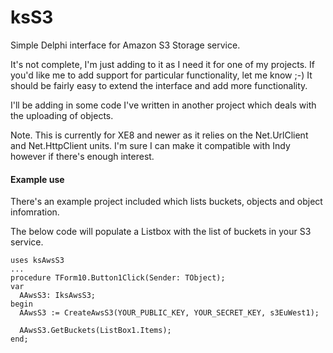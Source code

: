 # ksS3
Simple Delphi interface for Amazon S3 Storage service.

It's not complete, I'm just adding to it as I need it for one of my projects.  If you'd like me to add support for particular functionality, let me know ;-) It should be fairly easy to extend the interface and add more functionality.

I'll be adding in some code I've written in another project which deals with the uploading of objects.

Note. This is currently for XE8 and newer as it relies on the Net.UrlClient and Net.HttpClient units.  I'm sure I can make it compatible with Indy however if there's enough interest.

#### Example use

There's an example project included which lists buckets, objects and object infomration. 

The below code will populate a Listbox with the list of buckets in your S3 service.

```
uses ksAwsS3
...
procedure TForm10.Button1Click(Sender: TObject);
var
  AAwsS3: IksAwsS3;
begin
  AAwsS3 := CreateAwsS3(YOUR_PUBLIC_KEY, YOUR_SECRET_KEY, s3EuWest1);

  AAwsS3.GetBuckets(ListBox1.Items);
end;




 ```
